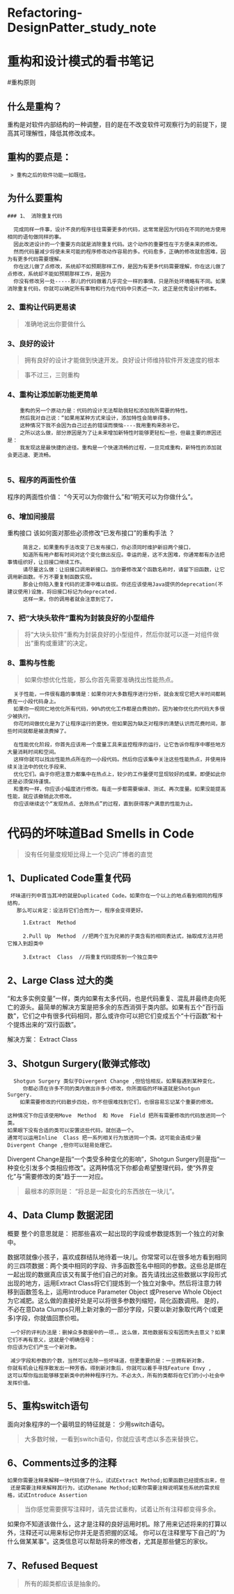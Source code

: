 # Refactoring-DesignPatter_study_note
# 重构和设计模式的看书笔记

#重构原则

## 什么是重构？

  重构是对软件内部结构的一种调整，目的是在不改变软件可观察行为的前提下，提高其可理解性，降低其修改成本。


## 重构的要点是：

     > 重构之后的软件功能一如既往。


## 为什么要重构
    ### 1、 消除重复代码
    
  ```
    完成同样一件事，设计不良的程序往往需要更多的代码，这常常是因为代码在不同的地方使用相同的语句做同样的事。
    因此改进设计的一个重要方向就是消除重复代码。这个动作的重要性在于方便未来的修改。
    然而代码量减少将使未来可能的程序修改动作容易的多。代码愈多，正确的修改就愈困难，因为有更多代码需要理解。
    你在这儿做了点修改，系统却不如预期那样工作，是因为有更多代码需要理解，你在这儿做了点修改，系统却不能如预期那样工作，是因为
    你没有修改另一处-----那儿的代码做着几乎完全一样的事情，只是所处环境略有不同。如果消除重复代码，你就可以确定所有事物和行为在代码中只表述一次，这正是优秀设计的根本。
  ```

### 2、重构让代码更易读

  > 准确地说出你要做什么


### 3、良好的设计

  > 拥有良好的设计才能做到快速开发。良好设计师维持软件开发速度的根本

  > 事不过三，三则重构


### 4、重构让添加新功能更简单

  ```
      重构的另一个原动力是：代码的设计无法帮助我轻松添加我所需要的特性。
      然后我对自己说：“如果用某种方式来设计，添加特性会简单得多。
      这种情况下我不会因为自己过去的错误而懊恼----我用重构来弥补它。
      之所以这么做，部分原因是为了让未来增加新特性时能够更轻松一些，但最主要的原因还是：
      我发现这是最快捷的途径。重构是一个快速流畅的过程，一旦完成重构，新特性的添加就会更迅速、更流畅。
     
  ```


### 5、程序的两面性价值

程序的两面性价值：  “今天可以为你做什么”和“明天可以为你做什么”。


### 6、增加间接层

 重构接口
   该如何面对那些必须修改“已发布接口”的重构手法 ？
 
  ```
       简言之，如果重构手法改变了已发布接口，你必须同时维护新旧两个接口，
       知道所有用户都有时间对这个变化做出反应。幸运的是，这不太困难，你通常都有办法把事情组织好，让旧接口继续工作。
       请尽量这么做：让旧接口调用新接口。当你要修改某个函数名称时，请留下旧函数，让它调用新函数。千万不要复制函数实现。
       那会让你陷入重复代码的泥潭中难以自拔。你还应该使用Java提供的deprecation(不建议使用)设施，将旧接口标记为deprecated.
       这样一来，你的调用者就会注意到它了。
  ```




### 7、把“大块头软件”重构为封装良好的小型组件
  
  > 将“大块头软件”重构为封装良好的小型组件，然后你就可以逐一对组件做出“重构或重建”的决定。
  



### 8、重构与性能

 > 如果你想优化性能，那么你首先需要准确找出性能热点。

  ```
    关于性能，一件很有趣的事情是：如果你对大多数程序进行分析，就会发现它把大半时间都耗费在一小段代码身上。
    如果你一视同仁地优化所有代码，90%的优化工作都是白费劲的，因为被你优化的代码大多很少被执行。
    你花时间做优化是为了让程序运行的更快，但如果因为缺乏对程序的清楚认识而花费时间，那些时间就都是被浪费掉了。

  ```

  ```
    在性能优化阶段，你首先应该用一个度量工具来监控程序的运行，让它告诉你程序中哪些地方大量消耗时间和空间。
    这样你就可以找出性能热点所在的一小段代码。然后你应该集中关注这些性能热点，并使用持续关注法中的优化手段来、
    优化它们。由于你把注意力都集中在热点上，较少的工作量便可显现较好的成果。即便如此你还是必须保持谨慎。
    和重构一样，你应该小幅度进行修改。每走一步都需要编译、测试、再次度量。如果没能提高性能，就应该撤销此次修改。
    你应该继续这个“发现热点、去除热点”的过程，直到获得客户满意的性能为止。
```


# 代码的坏味道Bad Smells in Code

  > 没有任何量度规矩比得上一个见识广博者的直觉




## 1、Duplicated Code重复代码
 ```
  坏味道行列中首当其冲的就是Duplicated Code。如果你在一个以上的地点看到相同的程序结构，
    那么可以肯定：设法将它们合而为一，程序会变得更好。

      1.Extract  Method

      2.Pull Up  Method  //把两个互为兄弟的子类含有的相同表达式，抽取成方法并把它推入到超类中
     
      3.Extract  Class  //将重复代码提炼到一个独立类中
```
## 2、Large  Class  过大的类

“和太多实例变量”一样，类内如果有太多代码，也是代码重复、混乱并最终走向死亡的源头。最简单的解决方案是把多余的东西消弭于类内部。如果有五个"百行函数"，它们之中有很多代码相同，那么或许你可以把它们变成五个“十行函数”和十个提炼出来的“双行函数”。

解决方案： Extract Class

## 3、Shotgun  Surgery(散弹式修改)

  ```
	Shotgun Surgery 类似于Divergent Change ,但恰恰相反。如果每遇到某种变化，
       你都必须在许多不同的类内做出许多小修改，你所面临的坏味道就是Shotgun Surgery.
      如果需要修改的代码散步四处，你不但很难找到它们，也很容易忘记某个重要的修改。
  
  这种情况下你应该使用Move  Method  和 Move  Field 把所有需要修改的代码放进同一个类。
 如果眼下没有合适的类可以安置这些代码，就创造一个。
 通常可以运用Inline  Class 把一系列相关行为放进同一个类。这可能会造成少量Divergent Change ,但你可以轻易处理它。
 ```

  Divergent Change是指“一个类受多种变化的影响”，Shotgun Surgery则是指“一种变化引发多个类相应修改”。这两种情况下你都会希望整理代码，使“外界变化”与“需要修改的类”趋于一一对应。

> 最根本的原则是： “将总是一起变化的东西放在一块儿”。





## 4、Data Clump 数据泥团

概要
整个的意思就是：  把那些喜欢一起出现的字段或参数提炼到一个独立的对象中。



数据项就像小孩子，喜欢成群结队地待着一块儿。你常常可以在很多地方看到相同的三四项数据：两个类中相同的字段、许多函数签名中相同的参数。这些总是绑在一起出现的数据真应该又有属于他们自己的对象。首先请找出这些数据以字段形式出现的地方，运用Extract Class将它们提炼到一个独立对象中。然后将注意力转移到函数签名上，运用Introduce Parameter Object 或Preserve Whole Object 为它减肥。这么做的直接好处是可以将很多参数列缩短，简化函数调用。 是的，不必在意Data  Clumps只用上新对象的一部分字段，只要以新对象取代两个(或更多)字段，你就值回票价啦。


  ```
   一个好的评判办法是：删掉众多数据中的一项，。这么做，其他数据有没有因而失去意义？如果它们不再有意义，这就是个明确信号：
你应该为它们产生一个新对象。

   减少字段和参数的个数，当然可以去除一些坏味道，但更重要的是：一旦拥有新对象，
你就有机会让程序散发出一种芳香。得到新对象后，你就可以着手寻找Feature Envy ,
这可以帮你指出能够移至新类中的种种程序行为。不必太久，所有的类都将在它们的小小社会中发挥价值。
  
```

## 5、重构switch语句

面向对象程序的一个最明显的特征就是： 少用switch语句。

  
> 大多数时候，一看到switch语句，你就应该考虑以多态来替换它。
  

## 6、Comments过多的注释

```
如果你需要注释来解释一块代码做了什么，试试Extract Method;如果函数已经提炼出来，但
 还是需要注释来解释其行为，试试Rename Method;如果你需要注释说明某些系统的需求规格，试试Introduce Assertion
```


> 当你感觉需要撰写注释时，请先尝试重构，试着让所有注释都变得多余。


  如果你不知道该做什么，这才是注释的良好运用时机。除了用来记述将来的打算以外，注释还可以用来标记你并无是否把握的区域。
  你可以在注释里写下自己的"为什么做某某事"。这类信息可以帮助将来的修改者，尤其是那些健忘的家伙。


## 7、Refused  Bequest

 > 所有的超类都应该是抽象的。

